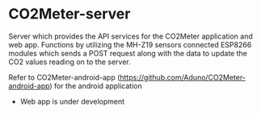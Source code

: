# CO2Meter-server
Server which provides the API services for the CO2Meter application and web app. Functions by utilizing the MH-Z19 sensors connected ESP8266 modules which sends a POST request along with the data to update the CO2 values reading on to the server.

Refer to CO2Meter-android-app (https://github.com/Aduno/CO2Meter-android-app) for the android application

* Web app is under development
